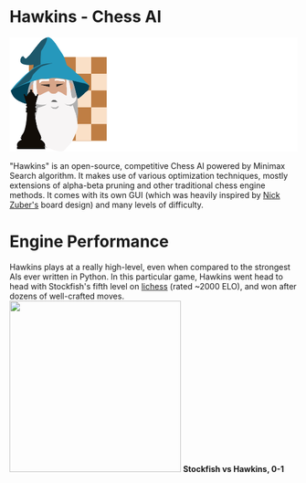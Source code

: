 # Hawkins - Chess AI
<img src="image/hawkins-logo-full.png" width="546" height="200">

"Hawkins" is an open-source, competitive Chess AI powered by Minimax Search algorithm. It makes use of various optimization techniques, mostly extensions of alpha-beta pruning and other traditional chess engine methods. It comes with its own GUI (which was heavily inspired by [Nick Zuber's](https://github.com/nickzuber/chs) board design) and many levels of difficulty.

# Engine Performance

Hawkins plays at a really high-level, even when compared to the strongest AIs ever written in Python. In this particular game, Hawkins went head to head with Stockfish's fifth level on [lichess](https://lichess.org/) (rated ~2000 ELO), and won after dozens of well-crafted moves.
<img src="image/Stockfish_vs_Hawkins.gif" width="300" height="300">
**Stockfish vs Hawkins, 0-1**

